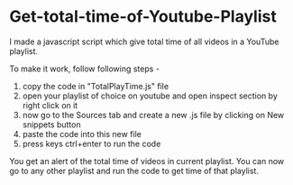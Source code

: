 # Get-total-time-of-Youtube-Playlist
I made a javascript script which give total time of all videos in a YouTube playlist.

To make it work, follow following steps -
1. copy the code in "TotalPlayTime.js" file
2. open your playlist of choice on youtube and open inspect section by right click on it
3. now go to the Sources tab and create a new .js file by clicking on New snippets button
4. paste the code into this new file
5. press keys ctrl+enter to run the code

You get an alert of the total time of videos in current playlist. You can now go to any other playlist and run the code to get time of that playlist.
